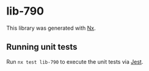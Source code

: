 # lib-790

This library was generated with [Nx](https://nx.dev).

## Running unit tests

Run `nx test lib-790` to execute the unit tests via [Jest](https://jestjs.io).
